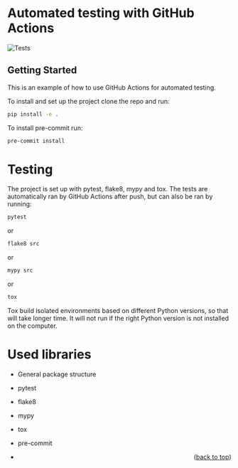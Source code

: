 # Automated testing with GitHub Actions

<div id="top"></div>

![Tests](https://github.com/mCodingLLC/SlapThatLikeButton-TestingStarterProject/actions/workflows/tests.yml/badge.svg)

## Getting Started

This is an example of how to use GitHub Actions for automated testing.

To install and set up the project clone the repo and run:

   ```sh
   pip install -e .
   ```

To install pre-commit run:

   ```sh
   pre-commit install
   ```

# Testing

The project is set up with pytest, flake8, mypy and tox. The tests are automatically ran by GitHub Actions after push,
but can also be ran by running:

   ```sh
   pytest
   ```

or

   ```sh
   flake8 src
   ```

or

   ```sh
   mypy src
   ```

or

   ```sh
   tox
   ```

Tox build isolated environments based on different Python versions, so that will take longer time. It will not run if
the right Python version is not installed on the computer.

# Used libraries

* General package structure
* pytest
* flake8
* mypy
* tox
* pre-commit

* <p align="right">(<a href="#top">back to top</a>)</p>
